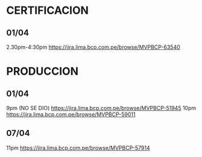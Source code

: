 # CERTIFICACION

## 01/04
2.30pm-4:30pm
https://jira.lima.bcp.com.pe/browse/MVPBCP-63540


# PRODUCCION

## 01/04
9pm (NO SE DIO)
https://jira.lima.bcp.com.pe/browse/MVPBCP-51945
10pm
https://jira.lima.bcp.com.pe/browse/MVPBCP-59011

## 07/04
11pm
https://jira.lima.bcp.com.pe/browse/MVPBCP-57914